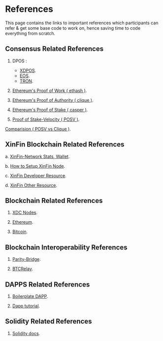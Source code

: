 # References

This page contains the links to important references which participants can refer & get some base code to work on, hence saving time to code everything from scratch.

## Consensus Related References

1. DPOS :
      * [XDPOS](https://github.com/riteshkakkad/XDPOS).
      * [EOS](https://github.com/EOSIO).
      * [TRON](https://github.com/tronprotocol/java-tron).

2. [Ethereum's Proof of Work ( ethash )](https://github.com/ethereum/go-ethereum/tree/master/consensus/ethash).

3. [Ethereum's Proof of Authority ( clique )](https://github.com/ethereum/go-ethereum/tree/master/consensus/clique).

4. [Ethereum's Proof of Stake ( casper )](https://github.com/ethereum/casper).

5. [Proof of Stake-Velocity ( POSV )](https://github.com/tomochain/tomochain).

[Comparision ( POSV vs Clique )](./Comparision_POSV_Clique.html).


## XinFin Blockchain Related References

a. [XinFin-Network Stats, Wallet](https://XinFin.Network).

b. [How to Setup XinFin Node](https://xinfin.org/setup-masternode.php).

c. [XinFin Developer Resource](https://docs.xinfin.org/).

d. [XinFin Other Resource](https://xinfin.org/resources.php).


## Blockchain Related References

1. [XDC Nodes](https://github.com/XinFinOrg/XDC01-docker-Nnodes).

2. [Ethereum](https://github.com/ethereum/go-ethereum).

3. [Bitcoin](https://github.com/bitcoin/bitcoin).

## Blockchain Interoperability References

1. [Parity-Bridge](https://github.com/paritytech/parity-bridge).

2. [BTCRelay](https://github.com/ethereum/btcrelay).

## DAPPS Related References

1. [Boilerplate DAPP](https://github.com/XinFinOrg/dapp-boilerplate).

2. [Dapp tutorial](https://docs.google.com/presentation/d/1XKhsEttbsRbdIouG65KWarMLmQDvJQDWIAywfQ4aNCE/edit?usp=sharing).

## Solidity Related References
1. [Solidity docs](https://docs.google.com/presentation/d/1NH98mdt3LgzpbR-tI_jkpFSkBq0KUwZ-8wQ1xNC4qRg/edit?usp=sharing).
